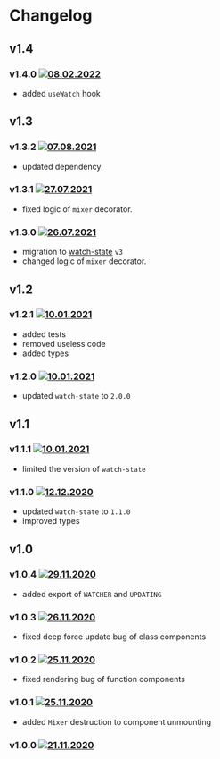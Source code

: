 # Changelog

## v1.4
### v1.4.0 [![08.02.2022](https://img.shields.io/date/1644340816)](https://github.com/d8corp/watch-state-react/tree/v1.4.0)
- added `useWatch` hook

## v1.3
### v1.3.2 [![07.08.2021](https://img.shields.io/date/1628365795)](https://github.com/d8corp/watch-state-react/tree/v1.3.2)
- updated dependency

### v1.3.1 [![27.07.2021](https://img.shields.io/date/1627404382)](https://github.com/d8corp/watch-state-react/tree/v1.3.1)
- fixed logic of `mixer` decorator.

### v1.3.0 [![26.07.2021](https://img.shields.io/date/1627317332)](https://github.com/d8corp/watch-state-react/tree/v1.3.0)
- migration to [watch-state](https://www.npmjs.com/package/watch-state) `v3`
- changed logic of `mixer` decorator.

## v1.2
### v1.2.1 [![10.01.2021](https://img.shields.io/date/1610804101)](https://github.com/d8corp/watch-state-react/tree/v1.2.1)
- added tests
- removed useless code
- added types

### v1.2.0 [![10.01.2021](https://img.shields.io/date/1610305647)](https://github.com/d8corp/watch-state-react/tree/v1.2.0)
- updated `watch-state` to `2.0.0`

## v1.1
### v1.1.1 [![10.01.2021](https://img.shields.io/date/1610280370)](https://github.com/d8corp/watch-state-react/tree/v1.1.1)
- limited the version of `watch-state`

### v1.1.0 [![12.12.2020](https://img.shields.io/date/1607795831)](https://github.com/d8corp/watch-state-react/tree/v1.1.0)
- updated `watch-state` to `1.1.0`
- improved types

## v1.0
### v1.0.4 [![29.11.2020](https://img.shields.io/date/1606680398)](https://github.com/d8corp/watch-state-react/tree/v1.0.4)
- added export of `WATCHER` and `UPDATING`

### v1.0.3 [![26.11.2020](https://img.shields.io/date/1606417785)](https://github.com/d8corp/watch-state-react/tree/v1.0.3)
- fixed deep force update bug of class components

### v1.0.2 [![25.11.2020](https://img.shields.io/date/1606316715)](https://github.com/d8corp/watch-state-react/tree/v1.0.2)
- fixed rendering bug of function components

### v1.0.1 [![25.11.2020](https://img.shields.io/date/1606251673)](https://github.com/d8corp/watch-state-react/tree/v1.0.1)
- added `Mixer` destruction to component unmounting

### v1.0.0 [![21.11.2020](https://img.shields.io/date/1605951819)](https://github.com/d8corp/watch-state-react/tree/v1.0.0)
